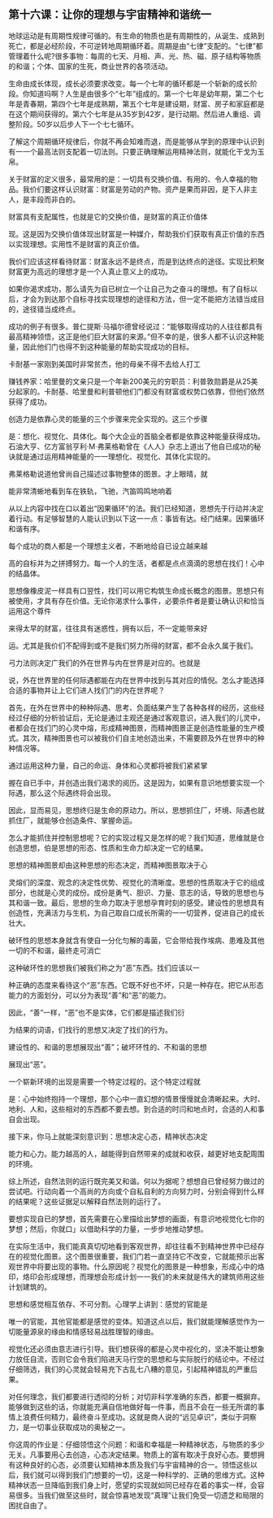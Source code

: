 

## 第十六课：让你的理想与宇宙精神和谐统一

地球运动是有周期性规律可循的。有生命的物质也是有周期性的，从诞生、成熟到死亡，都是必经阶段，不可逆转地周期循环着。周期是由“七律”支配的。“七律”都管理着什么呢?很多事物：每周的七天、月相、声、光、热、磁、原子结构等物质的和谐；个体、国家的生死，商业世界的各项活动。

生命由成长体现，成长必须要求改变。每一个七年的循环都是一个斩新的成长阶段。你知道吗啊？人生是由很多个“七年”组成的。第一个七年是幼年期，第二个七年是青春期，第四个七年是成熟期，第五个七年是建设期，财富、房子和家庭都是在这个期间获得的。第六个七年是从35岁到42岁，是行动期。然后进人重组、调整阶段。50岁以后步人下一个七七循环。

了解这个周期循环规律后，你就不再会知难而退，而是能够从学到的原理中认识到有一一个最高法则支配着一切法则。只要正确理解运用精神法则，就能化干戈为玉帛。

关于财富的定义很多，最常用的是：一切具有交换价值、有用的、令人幸福的物品。我价们要这样认识财富：财富是劳动的产物。资产是果而非因，是下人非主人，是丰段而非白的。

财富具有支配属性，也就是它的交换价值，是财富的真正价值体

现。这是因为交换价值体现出财富是一种媒介，帮助我价们获取有真正价值的东西以实现理想。实用性不是财富的真正价值。

我价们应该这样看待财富：财富永远不是终点，而是到达终点的途径。实现比积聚财富更为高远的理想才是一个人真止意义上的成功。

如果你渴求成功，那么请先为自已树立一个让自己为之奋斗的理想。有了自标以后，才会为到达那个自标寻找实现理想的途径和方法，但一定不能把方法错当成目的，途径错当成终点。

成功的例子有很多。普仁提斯·马福尔德曾经说过：“能够取得成功的人往往都具有最高精神领悟，这正是他们巨大财富的来源。”但不幸的是，很多人都不认识这种能量，因此他们门也得不到这种能量的帮助实现成功的目标。

卡耐基一家刚到美国时非常贫杰，他的母亲不得不去给人打工

赚钱养家：哈里曼的文亲只是一个年新200美元的穷职员：利普敦勋爵是从25美分起家的。卡耐基、哈里曼和利普顿他们门都没有财富或权势口依靠，但他们依然获得了成功。

创造力是依靠心灵的能量的三个步骤来完全实现的。这三个步骤

是：想化、视觉化、具体化。每个大企业的首脑全者都是依靠这种能量获得成功。石油大亨、亿方富翁亨利·M·弗莱格勒曾在《人人》杂志上道出了他自已成功的秘诀就是通过运用精神能量的一一理想化、视觉化、其体化实现的。

弗莱格勒说道他曾尚自己描述过事物整体的图景。才上眼晴，就

能非常清蜥地看到车在铁轨，飞驰，汽笛鸣鸣地响着

从以上内容中找在口以着出“因果循环”的法。我们已经知道，思想先于行动并决定着行动。有足够智慧的人能认识到以下这一一点：事皆有达。经门结果。因果循环和谐有序。

每个成功的商人都是一个理想主义者，不断地给自已设立越来越

高的自标并为之拼搏努力。每一个人的生活，者都是点点滴滴的思想在找们！心中的结晶体。

思想像橡皮泥一样具有口翌性，找们可以用它构筑生命成长概念的图景。思想只有被使用，才具有存在价值。无论你渴求什么事件，必要杀件者是要让确认识和恰当运用这个尊件

来得太早的财富，往往具有迷惑性，拥有以后，不一定能带来好

运。尤其是我价们不配得到或不是我们努力所得的财富，都不会永久属于我们。

弓力法则决定广我们的外在世界与内在世界是对应的。也就是

说，外在世界里的任何际遇都能在内在世界中找到与其对应的情倪。怎么才能选择合适的事物并让上它们进人找们门的内在世界呢？

首先，在外在世界中的种种际遇、思考、负面结果产生了各种各样的经历，这些经经过仔细的分析验证后，无论是通过主观还是通过客观意识，进入我们的儿灵中，者都会在找们门的心灵中熔，形成精神图景，而精神图景正是创造性能量的生产模式。其次，精神图景也可以被我价们自主地创造出来，不需要顾及外在世界中的种种情况等。

通过运用这种力量，自己的命运、身体和心灵都将被我们紧紧掌

握在自已手中，并创造出我们渴求的阅历。这是因为，如果有意识地想要实现一个际遇，那么这个际遇终将会出现。

因此，显而易见，思想终归是生命的原动力。所以，思想抓住厂，坏境、际遇也就抓住厂，就能够仓创造条件、掌握命运。

怎么才能抓住并控制思想呢？它的实现过程又是怎样的呢？我们知道，思维就是仓创造思想，伯是思想的形态、性质和生命力却决定一它的结果。

思想的精神图景却由这种思想的形态决定，而精神图景取决于心

灵熔们的深度、观念的决定性优势、视觉化的清晰度。思想的性质取决于它的组成部分，也就是心灵的成份。成份是勇气、胆识、力量、意志的话，导致的思想也与其和谐一致。最后，思想的生命力取决于思想孕育时刻的感受。建设性的思想具有创造性，充满活力与生机，为自己取自口成长所需的一一切营养，促进自己的成长壮大。

破环性的思想本身就含有使自一分化匀解的毒菌，它会带给我作埃病、患难及其他一切的不和谐，最终走可消亡

这种破环性的思想我们被我们称之为“恶”东西。找们应该以一

种正确的态度来看待这个“恶”东西。它既不好也不坏，只是一种存在。把它从形态能力的方面划分，可以分为表现“善”和“恶”的能力。

因此，“善”一样，“恶”也不是实体，它们都是描述我们衍

为结果的词语，们找行的思想又决定了找们的行为。

建设性的、和谐的思想展现出“善”；破坏环性的、不和谐的思想

展现出“恶”。

一个崭新环境的出现是需要一个特定过程的。这个特定过程就

是：心中始终抱持一个理想，那个心中一直幻想的情景慢慢就会清晰起来。大时、地利、人和，这些相对的东西都不要去想。到合适的时闫和地点时，合适的人和事自会出现。

接下来，你马上就能深刻意识到：思想决定心态，精神状态决定

能力和心力。能力越高的人，越能得到自然带来的成就和收获，越更好地支配周围的环境。

综上所述，自然法则的运行既完美又和谐。何以为据呢？想想自已曾经努力做过的尝试吧。行动向着一个高尚的方向或个自私自利的方向努力时，分别会得到什么样的结果呢？这些证据足以解释自然法则的运行了。

要想实现自已的梦想，首先需要在心里描绘出梦想的画面，有意识地视觉化七你的梦想；然后，你就口」以借助科学的力量，一步步地推动梦想。

在实际生活中，我们能真真切切地看到客观世界，却往往看不到精神世界中已经存在的视觉化图景。这个图景很重要，我们门若一直坚持它不改变，它就能预示出客观世界中将要出现的事物。什么原因呢？视觉化的图景是一种想象，形成心中的烙印，烙印会形成理想，而理想会形成计划一一我们的未来就是伟大的建筑师用这些计划建筑的。

思想和感觉相互依存、不可分割。心理学上讲到：感觉的官能是

唯一的官能，其他官能都是感觉的变体。知道这点以后，我们就能理解感觉作为一切能量源泉的缘由和情感轻易战胜理智的缘由。

视觉化还必须由意志进行引导。我们想获得的都是心灵中视化的，坚决不能让想象力放任自流，否则它会令我们陷进天马行空的思想和与实际脱行的结论中。不经过仔细筛选，我们的心灵就会轻易充下古乱七八糟的意见，引起精神错乱的严重后果。

对任何理念，我们都要进行透彻的分析；对切非科学准确的东西，都要一概摒弃。能够做到这些的话，你就能充满自信地做好每一件事，而且不会在一些无所谓的事情上浪费任何精力，最终奋斗至成功。这就是商人说的“远见卓识”，类似于洞察力，是一切事业获取成功的奥秘之一。

你这周的作业是：仔细领悟这个问题：和谐和幸福是一种精神状态，与物质的多少无关。凡事要用心去创造，心态决定结果。物质上的富有取决于良好心态。要想拥有这种良好的心态，必须要认知精神本质及我们与宇宙精神的合一。领悟这些以后，我们就可以得到我们门想要的一切，这是一种科学的、正确的思维方式。这种精神状态一旦降临到我们身上时，愿望的实现就如同已经存在着的事实一样，会容易很多。当我们做至这些时，就会惊喜地发现“真理”让我们免受一切遗芝和局限的困扰自由了。

